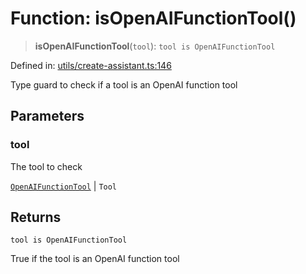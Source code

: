 # Function: isOpenAIFunctionTool()

> **isOpenAIFunctionTool**(`tool`): `tool is OpenAIFunctionTool`

Defined in: [utils/create-assistant.ts:146](https://github.com/GeoDaCenter/openassistant/blob/1b6e044b8153114911daa09cb063c51a2d620732/packages/core/src/utils/create-assistant.ts#L146)

Type guard to check if a tool is an OpenAI function tool

## Parameters

### tool

The tool to check

[`OpenAIFunctionTool`](../type-aliases/OpenAIFunctionTool.md) | `Tool`

## Returns

`tool is OpenAIFunctionTool`

True if the tool is an OpenAI function tool
